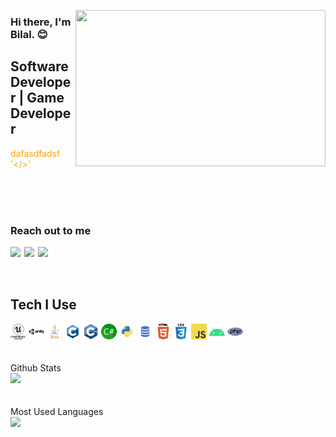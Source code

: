 <img src="https://giphy.com/embed/13HgwGsXF0aiGY"
 align="right" width="400" height="250">

### Hi there, I'm Bilal. :blush:

## Software Developer | Game Developer

<font color="orange"> dafasdfadsf 
'</>'  </font>

<br/>
<br/>
<br/>

### Reach out to me


[<img width="22" src="https://unpkg.com/simple-icons@v4/icons/youtube.svg"
 align="left" />][youtube]
[<img width="22" src="https://unpkg.com/simple-icons@v4/icons/linkedin.svg"
 align="left" />][Linkedin]
[<img width="22" src="https://unpkg.com/simple-icons@v4/icons/gmail.svg"
 align="left" />][Gmail]
 

<br/>
<br/>
<br/>



## Tech I Use
<img src="https://raw.githubusercontent.com/github/explore/80688e429a7d4ef2fca1e82350fe8e3517d3494d/topics/unreal-engine/unreal-engine.png" widht="25" height="25">
<img src="https://raw.githubusercontent.com/github/explore/80688e429a7d4ef2fca1e82350fe8e3517d3494d/topics/unity/unity.png" widht="25" height="25">
<img src="https://raw.githubusercontent.com/github/explore/5b3600551e122a3277c2c5368af2ad5725ffa9a1/topics/java/java.png" widht="25" height="25">
<img src="https://raw.githubusercontent.com/github/explore/f3e22f0dca2be955676bc70d6214b95b13354ee8/topics/c/c.png" widht="25" height="25">
<img src="https://raw.githubusercontent.com/github/explore/180320cffc25f4ed1bbdfd33d4db3a66eeeeb358/topics/cpp/cpp.png" widht="25" height="25">
<img src="https://raw.githubusercontent.com/github/explore/80688e429a7d4ef2fca1e82350fe8e3517d3494d/topics/csharp/csharp.png" widht="25" height="25">
<img src="https://raw.githubusercontent.com/github/explore/80688e429a7d4ef2fca1e82350fe8e3517d3494d/topics/python/python.png" widht="25" height="25">
<img src="https://raw.githubusercontent.com/github/explore/80688e429a7d4ef2fca1e82350fe8e3517d3494d/topics/sql/sql.png" widht="25" height="25">
<img src="https://raw.githubusercontent.com/github/explore/80688e429a7d4ef2fca1e82350fe8e3517d3494d/topics/html/html.png" widht="25" height="25">
<img src="https://raw.githubusercontent.com/github/explore/80688e429a7d4ef2fca1e82350fe8e3517d3494d/topics/css/css.png" widht="25" height="25">
<img src="https://raw.githubusercontent.com/github/explore/80688e429a7d4ef2fca1e82350fe8e3517d3494d/topics/javascript/javascript.png" widht="25" height="25">
<img src="https://raw.githubusercontent.com/github/explore/8baf984947f4d9c32006bd03fa4c51ff91aadf8d/topics/android/android.png" widht="25" height="25">
<img src="https://raw.githubusercontent.com/github/explore/ccc16358ac4530c6a69b1b80c7223cd2744dea83/topics/php/php.png" widht="25" height="25">


[Youtube]: https://www.youtube.com/channel/UC0wnl28M7FxJYS6-o8PjscA

[Linkedin]: https://www.linkedin.com/in/bilal-cin-6ba1a71b6/

[Gmail]: bcin149@gmail.com



<br/>
<br/>
<br/>
<summary>Github Stats</summary>
<img src="https://github-readme-stats.vercel.app/api?username=Bilal-Cn&theme=tokyonight">
<br/>
<br/>
<br/>
<summary>Most Used Languages</summary>
<img src="https://github-readme-stats.vercel.app/api/top-langs/?username=Bilal-Cn&layout=compact">

